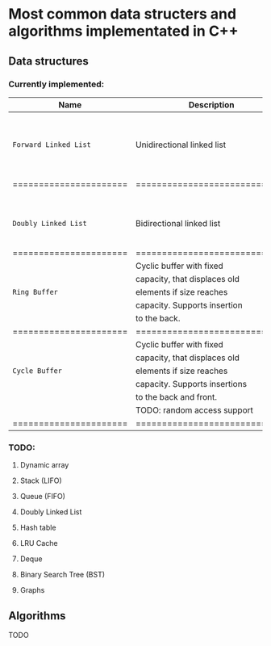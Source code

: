 # Most common data structers and algorithms implementated in C++

## Data structures

### Currently implemented:

|          Name          |          Description          |     Operation Time Complexity     |
| ---------------------- | ----------------------------- | --------------------------------- |
|                        |                               |      push_back(): O(1)            |
|                        |                               |      push_front(): O(1)           |
|  `Forward Linked List` | Unidirectional linked list    |      insert_after(): O(1)         |
|                        |                               |      erase_after(): O(1)          |
|                        |                               |      sort(): O(n log n)           |
| ====================== | ============================= | ================================= |
|                        |                               |      push_back(): O(1)            |
|                        |                               |      push_front(): O(1)           |
|  `Doubly Linked List`  | Bidirectional linked list     |      insert(): O(1)               |
|                        |                               |      erase(): O(1)                |
|                        |                               |                                   |
| ====================== | ============================= | ================================= |
|                        | Cyclic buffer with fixed      |                                   |
|                        | capacity, that displaces old  |                                   |
|    `Ring Buffer`       | elements if size reaches      |      push_back(): O(1)            |
|                        | capacity. Supports insertion  |                                   |
|                        | to the back.                  |                                   |
| ====================== | ============================= | ================================= |                              
|                        | Cyclic buffer with fixed      |                                   |
|                        | capacity, that displaces old  |                                   |
|    `Cycle Buffer`      | elements if size reaches      |      push_back(): O(1)            |
|                        | capacity. Supports insertions |      push_front(): O(1)           |
|                        | to the back and front.        |                                   |
|                        | TODO: random access support   |                                   |
| ====================== | ============================= | ================================= |                                                                                             

### TODO:

1. Dynamic array
2. Stack (LIFO)
3. Queue (FIFO)
4. Doubly Linked List
5. Hash table
6. LRU Cache
7. Deque

7. Binary Search Tree (BST)
8. Graphs

## Algorithms
TODO